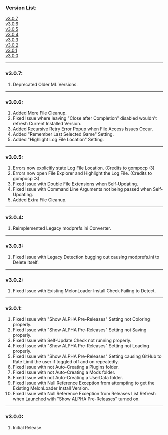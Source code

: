 ### Version List:

[v3.0.7](#307)  
[v3.0.6](#v306)  
[v3.0.5](#v305)  
[v3.0.4](#v304)  
[v3.0.3](#v303)  
[v3.0.2](#v302)  
[v3.0.1](#v301)  
[v3.0.0](#v300)  

---

### v3.0.7:

1. Deprecated Older ML Versions.

---

### v3.0.6:

1. Added More File Cleanup.
2. Fixed Issue where leaving "Close after Completion" disabled wouldn't refresh Current Installed Version.
3. Added Recursive Retry Error Popup when File Access Issues Occur.
4. Added "Remember Last Selected Game" Setting.
5. Added "Highlight Log File Location" Setting.

---

### v3.0.5:

1. Errors now explicitly state Log File Location.    (Credits to gompocp :3)
2. Errors now open File Explorer and Highlight the Log File.    (Credits to gompocp :3)
3. Fixed Issue with Double File Extensions when Self-Updating.
4. Fixed Issue with Command Line Arguments not being passed when Self-Updating.
5. Added Extra File Cleanup.

---

### v3.0.4:

1. Reimplemented Legacy modprefs.ini Converter.

---

### v3.0.3:

1. Fixed Issue with Legacy Detection bugging out causing modprefs.ini to Delete Itself.

---

### v3.0.2:

1. Fixed Issue with Existing MelonLoader Install Check Failing to Detect.

---

### v3.0.1:

1. Fixed Issue with "Show ALPHA Pre-Releases" Setting not Coloring properly.
2. Fixed Issue with "Show ALPHA Pre-Releases" Setting not Saving properly.
3. Fixed Issue with Self-Update Check not running properly.
4. Fixed Issue with "Show ALPHA Pre-Releases" Setting not Loading properly.
5. Fixed Issue with "Show ALPHA Pre-Releases" Setting causing GitHub to Rate Limit the user if toggled off and on repeatedly.
6. Fixed Issue with not Auto-Creating a Plugins folder.
7. Fixed Issue with not Auto-Creating a Mods folder.
8. Fixed Issue with not Auto-Creating a UserData folder.
9. Fixed Issue with Null Reference Exception from attempting to get the Existing MelonLoader Install Version.
10. Fixed Issue with Null Reference Exception from Releases List Refresh when Launched with "Show ALPHA Pre-Releases" turned on.

---

### v3.0.0:

1. Initial Release.